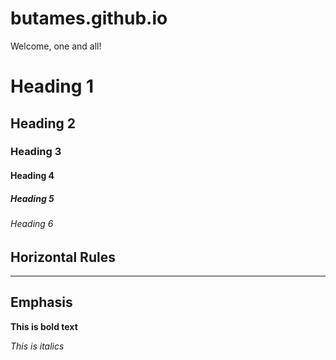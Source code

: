 # butames.github.io
Welcome, one and all!

# Heading 1
## Heading 2
### Heading 3
#### Heading 4
##### Heading 5
###### Heading 6

## Horizontal Rules

___

## Emphasis

**This is bold text**

*This is italics*

